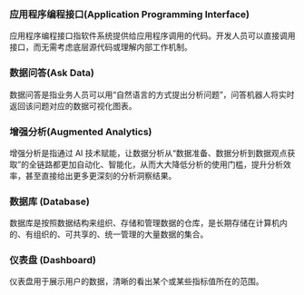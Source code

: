 ### 应用程序编程接口(Application Programming Interface)
应用程序编程接口指软件系统提供给应用程序调用的代码。开发人员可以直接调用接口，而无需考虑底层源代码或理解内部工作机制。	
### 数据问答(Ask Data)
数据问答是指业务人员可以用“自然语言的方式提出分析问题”，问答机器人将实时返回该问题对应的数据可视化图表。
### 增强分析(Augmented Analytics)
增强分析是指通过 AI 技术赋能，让数据分析从“数据准备、数据分析到数据观点获取”的全链路都更加自动化、智能化，从而大大降低分析的使用门槛，提升分析效率，甚至直接给出更多更深刻的分析洞察结果。	
### 数据库	(Database)
数据库是按照数据结构来组织、存储和管理数据的仓库，是长期存储在计算机内的、有组织的、可共享的、统一管理的大量数据的集合。	
### 仪表盘	(Dashboard)
仪表盘用于展示用户的数据，清晰的看出某个或某些指标值所在的范围。	
